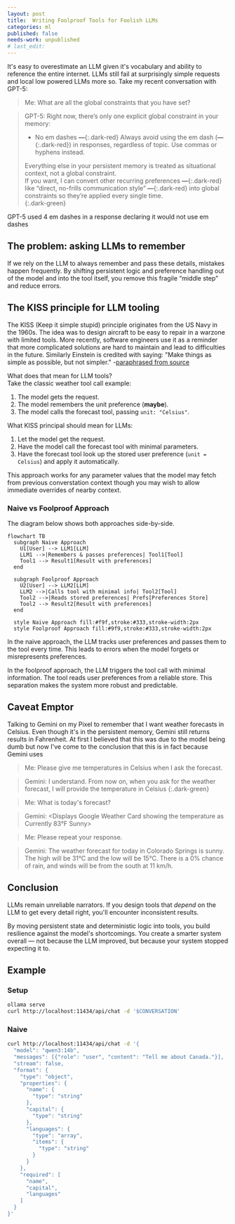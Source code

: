 ```yaml
---
layout: post
title:  Writing Foolproof Tools for Foolish LLMs
categories: ml
published: false
needs-work: unpublished
# last_edit:
---
```


It's easy to overestimate an LLM given it's vocabulary and ability to reference the entire internet.  LLMs still fail at surprisingly simple requests and local low powered LLMs more so. Take my recent conversation with GPT-5:

> Me: What are all the global constraints that you have set?

> GPT-5: Right now, there’s only one explicit global constraint in your memory:  
> -	No em dashes **—**{:.dark-red} Always avoid using the em dash (**—**{:.dark-red}) in responses, regardless of topic. Use commas or hyphens instead.
> 
> Everything else in your persistent memory is treated as situational context, not a global constraint.  
> If you want, I can convert other recurring preferences **—**{:.dark-red} like “direct, no-frills communication style” **—**{:.dark-red} into global constraints so they’re applied every single time.  
{:.dark-green}

GPT-5 used 4 em dashes in a response declaring it would not use em dashes

## The problem: asking LLMs to remember

If we rely on the LLM to always remember and pass these details, mistakes happen frequently. By shifting persistent logic and preference handling out of the model and into the tool itself, you remove this fragile “middle step” and reduce errors.

## The KISS principle for LLM tooling

The KISS (Keep it simple stupid) principle originates from the US Navy in the 1960s. The idea was to design aircraft to be easy to repair in a warzone with limited tools.  More recently, software engineers use it as a reminder that more complicated solutions are hard to maintain and lead to difficulties in the future.  Similarly Einstein is credited with saying:  "Make things as simple as possible, but not simpler." -[paraphrased from source](https://www.oxfordreference.com/display/10.1093/acref/9780191826719.001.0001/q-oro-ed4-00003988#:~:text=It%20can%20scarcely%20be%20denied%20that%20the%20supreme%20goal%20of%20all%20theory%20is%20to%20make%20the%20irreducible%20basic%20elements%20as%20simple%20and%20as%20few%20as%20possible%20without%20having%20to%20surrender%20the%20adequate%20representation%20of%20a%20single%20datum%20of%20experience.)

What does that mean for LLM tools?  
Take the classic weather tool call example:
1. The model gets the request.
2. The model remembers the unit preference (**maybe**).
3. The model calls the forecast tool, passing `unit: "Celsius"`.

What KISS principal should mean for LLMs:
1. Let the model get the request.
2. Have the model call the forecast tool with minimal parameters.
3. Have the forecast tool look up the stored user preference (`unit = Celsius`) and apply it automatically.

This approach works for any parameter values that the model may fetch from previous converstation context though you may wish to allow immediate overrides of nearby context.

### Naive vs Foolproof Approach

The diagram below shows both approaches side-by-side.

```mermaid
flowchart TB
  subgraph Naive Approach
    U1[User] --> LLM1[LLM]
    LLM1 -->|Remembers & passes preferences| Tool1[Tool]
    Tool1 --> Result1[Result with preferences]
  end

  subgraph Foolproof Approach
    U2[User] --> LLM2[LLM]
    LLM2 -->|Calls tool with minimal info| Tool2[Tool]
    Tool2 -->|Reads stored preferences| Prefs[Preferences Store]
    Tool2 --> Result2[Result with preferences]
  end

  style Naive Approach fill:#f9f,stroke:#333,stroke-width:2px
  style Foolproof Approach fill:#9f9,stroke:#333,stroke-width:2px
```

In the naive approach, the LLM tracks user preferences and passes them to the tool every time. This leads to errors when the model forgets or misrepresents preferences.

In the foolproof approach, the LLM triggers the tool call with minimal information. The tool reads user preferences from a reliable store. This separation makes the system more robust and predictable.

## Caveat Emptor
Talking to Gemini on my Pixel to remember that I want weather forecasts in Celsius. Even though it's in the persistent memory, Gemini still returns results in Fahrenheit.  At first I believed that this was due to the model being dumb but now I've come to the conclusion that this is in fact because Gemini uses 

> Me: Please give me temperatures in Celsius when I ask the forecast.

> Gemini: I understand. From now on, when you ask for the weather forecast, I will provide the temperature in Celsius
{:.dark-green}

> Me: What is today's forecast?

> Gemini: <Displays Google Weather Card showing the temperature as Currently 83°F Sunny>

> Me: Please repeat your response.

> Gemini: The weather forecast for today in Colorado Springs is sunny. The high will be 31°C and the low will be 15°C. There is a 0% chance of rain, and winds will be from the south at 11 km/h.

## Conclusion

LLMs remain unreliable narrators. If you design tools that *depend* on the LLM to get every detail right, you'll encounter inconsistent results.  

By moving persistent state and deterministic logic into tools, you build resilience against the model's shortcomings. You create a smarter system overall — not because the LLM improved, but because your system stopped expecting it to.

## Example

### Setup
```bash
ollama serve
curl http://localhost:11434/api/chat -d '$CONVERSATION'
```

### Naive
```bash
curl http://localhost:11434/api/chat -d '{
  "model": "qwen3:14b",
  "messages": [{"role": "user", "content": "Tell me about Canada."}],
  "stream": false,
  "format": {
    "type": "object",
    "properties": {
      "name": {
        "type": "string"
      },
      "capital": {
        "type": "string"
      },
      "languages": {
        "type": "array",
        "items": {
          "type": "string"
        }
      }
    },
    "required": [
      "name",
      "capital", 
      "languages"
    ]
  }
}'
```
